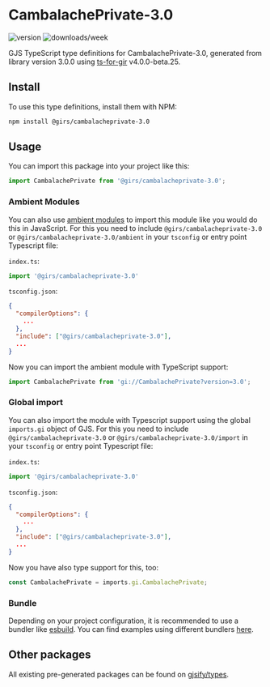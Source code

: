 
# CambalachePrivate-3.0

![version](https://img.shields.io/npm/v/@girs/cambalacheprivate-3.0)
![downloads/week](https://img.shields.io/npm/dw/@girs/cambalacheprivate-3.0)


GJS TypeScript type definitions for CambalachePrivate-3.0, generated from library version 3.0.0 using [ts-for-gir](https://github.com/gjsify/ts-for-gir) v4.0.0-beta.25.

## Install

To use this type definitions, install them with NPM:
```bash
npm install @girs/cambalacheprivate-3.0
```

## Usage

You can import this package into your project like this:
```ts
import CambalachePrivate from '@girs/cambalacheprivate-3.0';
```

### Ambient Modules

You can also use [ambient modules](https://github.com/gjsify/ts-for-gir/tree/main/packages/cli#ambient-modules) to import this module like you would do this in JavaScript.
For this you need to include `@girs/cambalacheprivate-3.0` or `@girs/cambalacheprivate-3.0/ambient` in your `tsconfig` or entry point Typescript file:

`index.ts`:
```ts
import '@girs/cambalacheprivate-3.0'
```

`tsconfig.json`:
```json
{
  "compilerOptions": {
    ...
  },
  "include": ["@girs/cambalacheprivate-3.0"],
  ...
}
```

Now you can import the ambient module with TypeScript support: 

```ts
import CambalachePrivate from 'gi://CambalachePrivate?version=3.0';
```

### Global import

You can also import the module with Typescript support using the global `imports.gi` object of GJS.
For this you need to include `@girs/cambalacheprivate-3.0` or `@girs/cambalacheprivate-3.0/import` in your `tsconfig` or entry point Typescript file:

`index.ts`:
```ts
import '@girs/cambalacheprivate-3.0'
```

`tsconfig.json`:
```json
{
  "compilerOptions": {
    ...
  },
  "include": ["@girs/cambalacheprivate-3.0"],
  ...
}
```

Now you have also type support for this, too:

```ts
const CambalachePrivate = imports.gi.CambalachePrivate;
```

### Bundle

Depending on your project configuration, it is recommended to use a bundler like [esbuild](https://esbuild.github.io/). You can find examples using different bundlers [here](https://github.com/gjsify/ts-for-gir/tree/main/examples).

## Other packages

All existing pre-generated packages can be found on [gjsify/types](https://github.com/gjsify/types).

